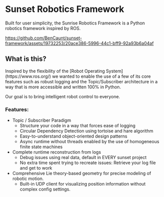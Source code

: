 # Sunset Robotics Framework
Built for user simplicity, the Sunrise Robotics Framework is a Python robotics framework inspired by ROS. 



https://github.com/BenCaunt/sunset-framework/assets/19732253/20ace386-5996-44c1-bff9-92a93b6a04af



<h2>What is this?</h2>
Inspired by the flexibility of the [Robot Operating System](https://www.ros.org/) we wanted to enable the use of a few of its core features such as robust logging and the Topic/Subscriber architecture in a way that is more accessible and written 100% in Python. 

<p>Our goal is to bring intelligent robot control to everyone.</p>

<h3>Features:</h3>

* Topic / Subscriber Paradigm
  * Structure your code in a way that forces ease of logging 
  * Circular Dependency Detection using tortoise and hare algorithm 
  * Easy-to-understand object-oriented design patterns
  * Async runtime without threads enabled by the use of homogeneous finite state machines
* Complete runtime reconstruction from logs 
  * Debug issues using real data, default in EVERY sunset project
  * No extra time spent trying to recreate issues:  Retrieve your log file and get to work
* Comprehensive Lie theory-based geometry for precise modeling of robotic motion. 
  * Built-in UDP client for visualizing position information without complex config settings. 
